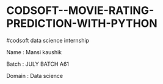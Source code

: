 # CODSOFT--MOVIE-RATING-PREDICTION-WITH-PYTHON

#codsoft data science internship

Name : Mansi kaushik

Batch : JULY BATCH A61

Domain : Data science
